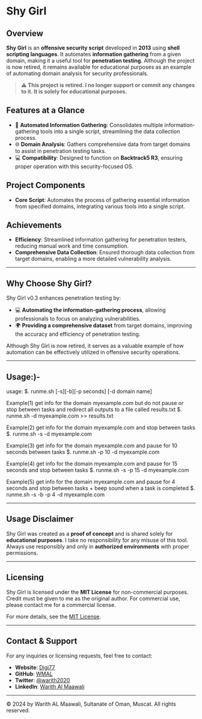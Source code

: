 # Shy Girl

## Overview

**Shy Girl** is an **offensive security script** developed in **2013** using **shell scripting languages**. It automates **information gathering** from a given domain, making it a useful tool for **penetration testing**. Although the project is now retired, it remains available for educational purposes as an example of automating domain analysis for security professionals.

> **⚠️ This project is retired. I no longer support or commit any changes to it. It is solely for educational purposes.**

## Features at a Glance

- 🔄 **Automated Information Gathering**: Consolidates multiple information-gathering tools into a single script, streamlining the data collection process.
- 🌐 **Domain Analysis**: Gathers comprehensive data from target domains to assist in penetration testing tasks.
- 💻 **Compatibility**: Designed to function on **Backtrack5 R3**, ensuring proper operation with this security-focused OS.

## Project Components

- **Core Script**: Automates the process of gathering essential information from specified domains, integrating various tools into a single script.

## Achievements

- **Efficiency**: Streamlined information gathering for penetration testers, reducing manual work and time consumption.
- **Comprehensive Data Collection**: Ensured thorough data collection from target domains, enabling a more detailed vulnerability analysis.

---

## Why Choose Shy Girl?

Shy Girl v0.3 enhances penetration testing by:
- 💻 **Automating the information-gathering process**, allowing professionals to focus on analyzing vulnerabilities.
- 🌍 **Providing a comprehensive dataset** from target domains, improving the accuracy and efficiency of penetration testing.

Although Shy Girl is now retired, it serves as a valuable example of how automation can be effectively utilized in offensive security operations.

---

## Usage:)-

usage: $. runme.sh [-s][-b][-p seconds] [-d domain name]
        
Example(1) get info for the domain myexample.com but do not pause or stop between tasks and redirect all outputs to a file called results.txt
$. runme.sh -d myexample.com >> results.txt
		
Example(2) get info for the domain myexample.com and stop between tasks 
$. runme.sh -s -d myexample.com 
		
Example(3) get info for the domain myexample.com and pause for 10 seconds between tasks 
$. runme.sh -p 10 -d myexample.com
		
Example(4) get info for the domain myexample.com and pause for 15 seconds and stop between tasks 
$. runme.sh -s -p 15 -d myexample.com

Example(5) get info for the domain myexample.com and pause for 4 seconds and stop between tasks + beep sound when a task is completed
$. runme.sh -s -b -p 4 -d myexample.com 

---
## Usage Disclaimer

Shy Girl was created as a **proof of concept** and is shared solely for **educational purposes**. I take no responsibility for any misuse of this tool. Always use responsibly and only in **authorized environments** with proper permissions.

---

## Licensing

Shy Girl is licensed under the **MIT License** for non-commercial purposes. Credit must be given to me as the original author. For commercial use, please contact me for a commercial license.

For more details, see the [MIT License](https://opensource.org/licenses/MIT).

---

## Contact & Support

For any inquiries or licensing requests, feel free to contact:

- **Website**: [Digi77](https://www.digi77.com)
- **GitHub**: [WMAL](https://github.com/WMAL)
- **Twitter**: [@warith2020](https://twitter.com/warith2020)
- **LinkedIn**: [Warith Al Maawali](https://www.linkedin.com/in/warith1977)

---

© 2024 by Warith AL Maawali, Sultanate of Oman, Muscat. All rights reserved.
